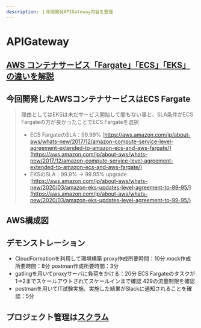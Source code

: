 ```yaml
---
description: １年間開発APIGateway内容を整理
---
```


# APIGateway

## [AWS コンテナサービス「Fargate」「ECS」「EKS」の違いを解説](https://xn--o9j8h1c9hb5756dt0ua226amc1a.com/?p=2025)

## 今回開発したAWSコンテナサービスはECS Fargate

> 理由としてはEKSは未だサービス開始して間もない事と、SLA条件がECS Fargateの方が良かったことでECS Fargateを選択
>
> * ECS FargateのSLA：99.99% [https://aws.amazon.com/jp/about-aws/whats-new/2017/12/amazon-compute-service-level-agreement-extended-to-amazon-ecs-and-aws-fargate/](https://aws.amazon.com/jp/about-aws/whats-new/2017/12/amazon-compute-service-level-agreement-extended-to-amazon-ecs-and-aws-fargate/)
> * EKSのSLA：99.9% -&gt; 99.95% upgrade [https://aws.amazon.com/jp/about-aws/whats-new/2020/03/amazon-eks-updates-level-agreement-to-99-95/](https://aws.amazon.com/jp/about-aws/whats-new/2020/03/amazon-eks-updates-level-agreement-to-99-95/)

## AWS構成図

## デモンストレーション

* CloudFormationを利用して環境構築 proxy作成所要時間：10分 mock作成所要時間：8分 postman作成所要時間：3分
* gatlingを用いてproxyサーバに負荷をかける：20分 ECS Fargateのタスクが1-&gt;2までスケールアウトされてスケールインまで確認 429の流量制限を確認
* postmanを用いてIT試験実施、実施した結果がSlackに通知されることを確認：5分

## プロジェクト管理は[スクラム](https://www.ogis-ri.co.jp/column/agile/agilescrum01.html)



